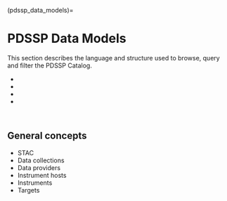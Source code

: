 (pdssp_data_models)=
# PDSSP Data Models

This section describes the language and structure used to browse, query and filter the PDSSP Catalog.

- [](pdssp_stac_model)
- [](pdssp_itag_model)
- [](pdssp_egg_model)
- [](pdssp_map_layers)

```{note} Inventory of [PDSSP Data Collections](https://docs.google.com/spreadsheets/d/1qTXSxcM2fxoUs_MuEs0AOE4QxvzfCDgfgfhTeCDmUuc/edit?usp=sharing) (Google Sheet){{ external_link }}.
```

```{note} Inventory of [PDSSP Data Models](https://docs.google.com/spreadsheets/d/1J6lHIhK6-9XbbXCcSwLqDamKwiOldqfQoEnucz6lx1M/edit?usp=sharing) (Google Sheet){{ external_link }}.
```

## General concepts

- STAC
- Data collections
- Data providers
- Instrument hosts
- Instruments
- Targets


